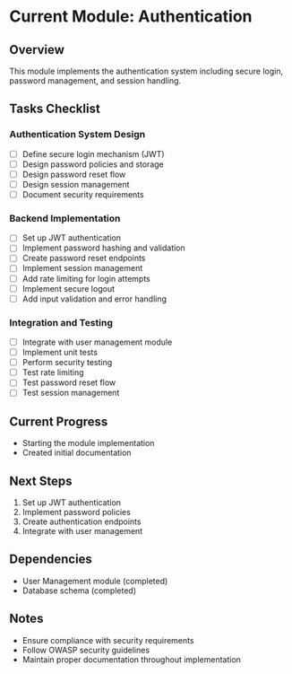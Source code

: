 # Current Module: Authentication

## Overview
This module implements the authentication system including secure login, password management, and session handling.

## Tasks Checklist

### Authentication System Design
- [ ] Define secure login mechanism (JWT)
- [ ] Design password policies and storage
- [ ] Design password reset flow
- [ ] Design session management
- [ ] Document security requirements

### Backend Implementation
- [ ] Set up JWT authentication
- [ ] Implement password hashing and validation
- [ ] Create password reset endpoints
- [ ] Implement session management
- [ ] Add rate limiting for login attempts
- [ ] Implement secure logout
- [ ] Add input validation and error handling

### Integration and Testing
- [ ] Integrate with user management module
- [ ] Implement unit tests
- [ ] Perform security testing
- [ ] Test rate limiting
- [ ] Test password reset flow
- [ ] Test session management

## Current Progress
- Starting the module implementation
- Created initial documentation

## Next Steps
1. Set up JWT authentication
2. Implement password policies
3. Create authentication endpoints
4. Integrate with user management

## Dependencies
- User Management module (completed)
- Database schema (completed)

## Notes
- Ensure compliance with security requirements
- Follow OWASP security guidelines
- Maintain proper documentation throughout implementation 